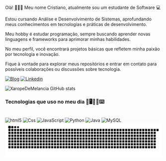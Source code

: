Olá! 👨🏼‍🚀
Meu nome Cristiano, atualmente sou um estudante de Software  💻

Estou cursando Análise e Desenvolvimento de Sistemas, aprofundando meus conhecimentos em tecnologias e práticas de desenvolvimento.

Meu hobby é estudar programação, sempre buscando aprender novas linguagens e frameworks para aprimorar minhas habilidades.

No meu perfil, você encontrará projetos básicas que refletem minha paixão por tecnologia e inovação.

Fique à vontade para explorar meus repositórios e entrar em contato para possíveis colaborações ou discussões sobre tecnologia.


[![Blog](https://img.shields.io/badge/Instagram-E4405F?style=for-the-badge&logo=instagram&logoColor=white)](https://www.instagram.com/cristiano_anchieta_/)
[![Linkedin](https://img.shields.io/badge/LinkedIn-0077B5?style=for-the-badge&logo=linkedin&logoColor=white)](https://www.linkedin.com/in/cristiano-anchieta-1a6a502a8/)



![XaropeDeMelancia GitHub stats](https://github-readme-stats.vercel.app/api?username=XaropeDeMelancia&show_icons=true&theme=dracula)

### Tecnologias que uso no meu dia  💾🖥️📱🔋⌨️
<div style="display: inline_block"><br/>
    <img align="center" alt="html5"src="https://img.shields.io/badge/HTML5-E34F26?style=for-the-badge&logo=html5&logoColor=white">
    <img align="center" alt="Css"src="https://img.shields.io/badge/CSS3-1572B6?style=for-the-badge&logo=css3&logoColor=white">
    <img align="center" alt="JavaScript"src="https://img.shields.io/badge/JavaScript-323330?style=for-the-badge&logo=javascript&logoColor=F7DF1E">
    <img align="center" alt="Python"src="https://img.shields.io/badge/Python-14354C?style=for-the-badge&logo=python&logoColor=white">
    <img align="center" alt="Java"src="https://img.shields.io/badge/Java-ED8B00?style=for-the-badge&logo=openjdk&logoColor=white">
    <img align="center" alt="MySQL"src="https://img.shields.io/badge/MySQL-00000F?style=for-the-badge&logo=mysql&logoColor=white">
</div>


<picture align="center">
  <source media="(prefers-color-scheme: dark)" srcset="https://raw.githubusercontent.com/XaropeDeMelancia/XaropeDeMelancia/output/github-contribution-grid-snake-dark.svg">
  <source media="(prefers-color-scheme: light)" srcset="https://raw.githubusercontent.com/XaropeDeMelancia/XaropeDeMelancia/output/github-contribution-grid-snake-dark.svg">
  <img align="center" alt="github contribution grid snake animation" src="https://raw.githubusercontent.com/XaropeDeMelancia/XaropeDeMelancia/output/github-contribution-grid-snake.svg">
</picture>

